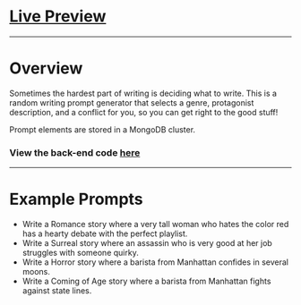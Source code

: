 # [Live Preview](https://orngepeel.github.io/writing-prompts-v2/)
---

# Overview
Sometimes the hardest part of writing is deciding what to write. This is a random writing prompt generator that selects a genre, protagonist description, and a conflict for you, so you can get right to the good stuff!

Prompt elements are stored in a MongoDB cluster. 

### View the back-end code [here](https://github.com/orngepeel/writing-prompts-v2-server)

---

# Example Prompts
- Write a Romance story where a very tall woman who hates the color red has a hearty debate with the perfect playlist.
- Write a Surreal story where an assassin who is very good at her job struggles with someone quirky.
- Write a Horror story where a barista from Manhattan confides in several moons.
- Write a Coming of Age story where a barista from Manhattan fights against state lines.

